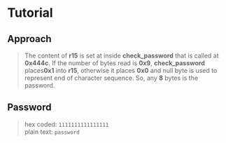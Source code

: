 
# Tutorial

## Approach

> The content of **r15** is set at inside **check_password** that is called at **0x444c**. If the number of bytes read is **0x9**, **check_password** places**0x1** into **r15**, otherwise it places **0x0** and null byte is used to represent end of character sequence. So, any **8** bytes is the password.

## Password

> hex coded: `1111111111111111`\
plain text: `password`
